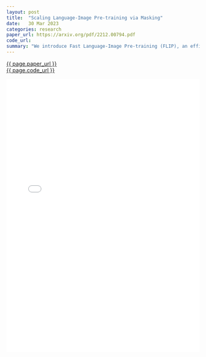 ```yaml
---
layout: post
title:  "Scaling Language-Image Pre-training via Masking"
date:   30 Mar 2023
categories: research
paper_url: https://arxiv.org/pdf/2212.00794.pdf
code_url: 
summary: "We introduce Fast Language-Image Pre-training (FLIP), an efficient method for training CLIP that masks out a significant portion of image patches to allow more image-text pair learning in the same amount of time, enhancing sample contrast within similar memory usage. This results in better accuracy and training speed. Testing on 400 million image-text pairs, FLIP surpasses the original no-masking approach in accuracy and speed, and significantly outperforms CLIP models on various downstream tasks. The speedup from our method also enables us to experiment with larger model sizes, more data, or longer training periods, yielding promising outcomes that may advance vision-language learning research."
---
```


<style>
.responsive-pdf-container {
    overflow: hidden;
    padding-top: 141.42%; /* 16:9 Aspect Ratio, adjust as needed */
    position: relative;
}

.responsive-pdf-container iframe {
    border: none;
    height: 100%;
    left: 0;
    position: absolute;
    top: 0;
    width: 100%;
}
</style>

<a href="{{ page.paper_url }}">{{ page.paper_url }}</a><br>
<a href="{{ page.code_url }}">{{ page.code_url }}</a>

<div class="responsive-pdf-container">
    <iframe src="{{ page.paper_url }}" style="border: none;"></iframe>
</div>